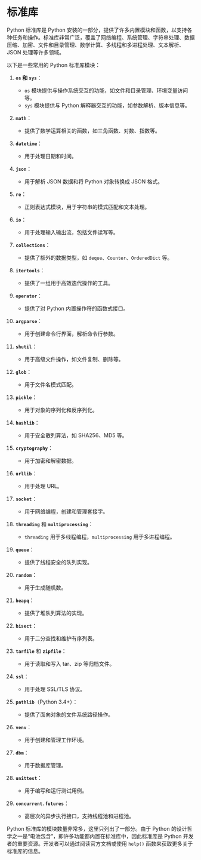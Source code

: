 # 标准库

Python 标准库是 Python 安装的一部分，提供了许多内置模块和函数，以支持各种任务和操作。标准库非常广泛，覆盖了网络编程、系统管理、字符串处理、数据压缩、加密、文件和目录管理、数学计算、多线程和多进程处理、文本解析、JSON 处理等许多领域。

以下是一些常用的 Python 标准库模块：

1. **`os` 和 `sys`**：
   - `os` 模块提供与操作系统交互的功能，如文件和目录管理、环境变量访问等。
   - `sys` 模块提供与 Python 解释器交互的功能，如参数解析、版本信息等。

2. **`math`**：
   - 提供了数学运算相关的函数，如三角函数、对数、指数等。

3. **`datetime`**：
   - 用于处理日期和时间。

4. **`json`**：
   - 用于解析 JSON 数据和将 Python 对象转换成 JSON 格式。

5. **`re`**：
   - 正则表达式模块，用于字符串的模式匹配和文本处理。

6. **`io`**：
   - 用于处理输入输出流，包括文件读写等。

7. **`collections`**：
   - 提供了额外的数据类型，如 `deque`、`Counter`、`OrderedDict` 等。

8. **`itertools`**：
   - 提供了一组用于高效迭代操作的工具。

9. **`operator`**：
   - 提供了对 Python 内置操作符的函数式接口。

10. **`argparse`**：
    - 用于创建命令行界面，解析命令行参数。

11. **`shutil`**：
    - 用于高级文件操作，如文件复制、删除等。

12. **`glob`**：
    - 用于文件名模式匹配。

13. **`pickle`**：
    - 用于对象的序列化和反序列化。

14. **`hashlib`**：
    - 用于安全散列算法，如 SHA256、MD5 等。

15. **`cryptography`**：
    - 用于加密和解密数据。

16. **`urllib`**：
    - 用于处理 URL。

17. **`socket`**：
    - 用于网络编程，创建和管理套接字。

18. **`threading`** 和 **`multiprocessing`**：
    - `threading` 用于多线程编程，`multiprocessing` 用于多进程编程。

19. **`queue`**：
    - 提供了线程安全的队列实现。

20. **`random`**：
    - 用于生成随机数。

21. **`heapq`**：
    - 提供了堆队列算法的实现。

22. **`bisect`**：
    - 用于二分查找和维护有序列表。

23. **`tarfile`** 和 **`zipfile`**：
    - 用于读取和写入 tar、zip 等归档文件。

24. **`ssl`**：
    - 用于处理 SSL/TLS 协议。

25. **`pathlib`**（Python 3.4+）：
    - 提供了面向对象的文件系统路径操作。

26. **`venv`**：
    - 用于创建和管理工作环境。

27. **`dbm`**：
    - 用于数据库管理。

28. **`unittest`**：
    - 用于编写和运行测试用例。

29. **`concurrent.futures`**：
    - 高层次的异步执行接口，支持线程池和进程池。

Python 标准库的模块数量非常多，这里只列出了一部分。由于 Python 的设计哲学之一是“电池包含”，即许多功能都内置在标准库中，因此标准库是 Python 开发者的重要资源。开发者可以通过阅读官方文档或使用 `help()` 函数来获取更多关于标准库的信息。

